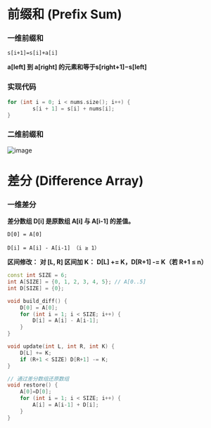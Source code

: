 # 前缀和 (Prefix Sum)
### 一维前缀和

`s[i+1]=s[i]+a[i]`

**a[left] 到 a[right] 的元素和等于s[right+1]−s[left]**

### 实现代码
```cpp
for (int i = 0; i < nums.size(); i++) {
        s[i + 1] = s[i] + nums[i];
}
```

### 二维前缀和
![image](https://github.com/user-attachments/assets/10e628c3-6a03-485f-bc5b-8cbfd0805cee)


# 差分 (Difference Array)
###  一维差分
**差分数组 D[i] 是原数组 A[i] 与 A[i-1] 的差值。**

`D[0] = A[0]`

`D[i] = A[i] - A[i-1] （i ≥ 1）`

**区间修改：**
**对 [L, R] 区间加 K：**
**D[L] += K，D[R+1] -= K（若 R+1 ≤ n）**
```cpp
const int SIZE = 6;
int A[SIZE] = {0, 1, 2, 3, 4, 5}; // A[0..5]
int D[SIZE] = {0};

void build_diff() {
    D[0] = A[0];
    for (int i = 1; i < SIZE; i++) {
        D[i] = A[i] - A[i-1];
    }
}

void update(int L, int R, int K) {
    D[L] += K;
    if (R+1 < SIZE) D[R+1] -= K;
}

// 通过差分数组还原数组
void restore() {
    A[0]=D[0];
    for (int i = 1; i < SIZE; i++) {
        A[i] = A[i-1] + D[i];
    }
}
```
